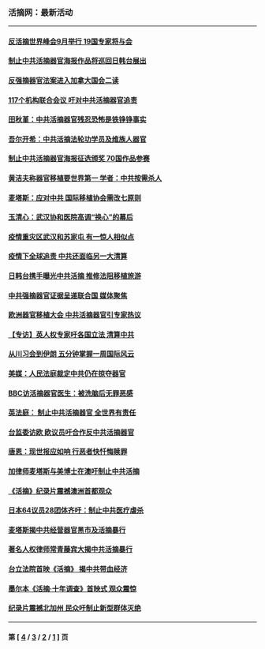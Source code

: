### 活摘网：最新活动
---
#### [反活摘世界峰会9月举行 19国专家将与会](../../pages/nf5883/n13201492.md?09170430) 
#### [制止中共活摘器官海报作品将巡回日韩台展出](../../pages/nf5883/n13177791.md?09170430) 
#### [反强摘器官法案进入加拿大国会二读](../../pages/nf5883/n13033450.md?09170430) 
#### [117个机构联合会议 吁对中共活摘器官追责](../../pages/nf5883/n12775087.md?09170430) 
#### [田秋堇：中共活摘器官残忍恐怖是铁铮铮事实](../../pages/nf5883/n12702148.md?09170430) 
#### [吾尔开希：中共活摘法轮功学员及维族人器官](../../pages/nf5883/n12693197.md?09170430) 
#### [制止中共活摘器官海报征选颁奖 70国作品参赛](../../pages/nf5883/n12692050.md?09170430) 
#### [黄洁夫称器官移植要世界第一 学者：中共按需杀人](../../pages/nf5883/n12572329.md?09170430) 
#### [麦塔斯：应对中共 国际移植协会需改七原则](../../pages/nf5883/n12514711.md?09170430) 
#### [玉清心：武汉协和医院高调“换心”的幕后](../../pages/nf5883/n12298730.md?09170430) 
#### [疫情重灾区武汉和苏家屯 有一惊人相似点](../../pages/nf5883/n12150824.md?09170430) 
#### [疫情下全球追责 中共还面临另一大清算](../../pages/nf5883/n12070397.md?09170430) 
#### [日韩台携手曝光中共活摘 推修法阻移植旅游](../../pages/nf5883/n11712046.md?09170430) 
#### [中共强摘器官证据呈递联合国 媒体聚焦](../../pages/nf5883/n11546426.md?09170430) 
#### [欧洲器官移植大会 中共活摘器官引专家热议](../../pages/nf5883/n11539095.md?09170430) 
#### [【专访】英人权专家吁各国立法 清算中共](../../pages/nf5883/n11367315.md?09170430) 
#### [从川习会到伊朗 五分钟掌握一周国际风云](../../pages/nf5883/n11338520.md?09170430) 
#### [美媒：人民法庭裁定中共仍在掠夺器官](../../pages/nf5883/n11334897.md?09170430) 
#### [BBC访活摘器官医生：被洗脑后无罪恶感](../../pages/nf5883/n11335935.md?09170430) 
#### [英法庭： 制止中共活摘器官 全世界有责任](../../pages/nf5883/n11330691.md?09170430) 
#### [台监委访欧 欧议员吁合作反中共活摘器官](../../pages/nf5883/n11109190.md?09170430) 
#### [唐恩：现世报应如响 行恶者快忏悔赎罪](../../pages/nf5883/n11104016.md?09170430) 
#### [加律师麦塔斯与美博士在澳吁制止中共活摘](../../pages/nf5883/n10724764.md?09170430) 
#### [《活摘》纪录片震撼澳洲首都观众](../../pages/nf5883/n10722747.md?09170430) 
#### [日本64议员28团体齐吁：制止中共医疗虐杀](../../pages/nf5883/n10587757.md?09170430) 
#### [麦塔斯揭中共经营器官黑市及活摘暴行](../../pages/nf5883/n10442407.md?09170430) 
#### [著名人权律师常青藤宾大揭中共活摘暴行](../../pages/nf5883/n10318181.md?09170430) 
#### [台立法院首映《活摘》 揭中共带血经济](../../pages/nf5883/n9938847.md?09170430) 
#### [墨尔本《活摘·十年调查》首映式 观众震惊](../../pages/nf5883/n9522572.md?09170430) 
#### [纪录片震撼北加州 民众吁制止新型群体灭绝](../../pages/nf5883/n9188314.md?09170430) 

---
#### 第 [ [4](./4.md?09170430) / [3](./3.md?09170430) / [2](./2.md?09170430) / [1](./1.md?09170430) ] 页

